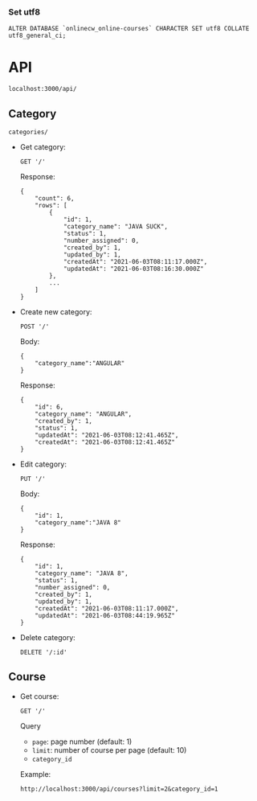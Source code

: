 ### Set utf8
```
ALTER DATABASE `onlinecw_online-courses` CHARACTER SET utf8 COLLATE utf8_general_ci;
```

# API
```
localhost:3000/api/
```

## Category
```
categories/
```

* Get category:
    ```
    GET '/'
    ```
    Response:
    ```
    {
        "count": 6,
        "rows": [
            {
                "id": 1,
                "category_name": "JAVA SUCK",
                "status": 1,
                "number_assigned": 0,
                "created_by": 1,
                "updated_by": 1,
                "createdAt": "2021-06-03T08:11:17.000Z",
                "updatedAt": "2021-06-03T08:16:30.000Z"
            },
            ...
        ]
    }
    ```

* Create new category:
    ```
    POST '/'
    ```

    Body:
    ```
    {
        "category_name":"ANGULAR"
    }
    ```

    Response:
    ```
    {
        "id": 6,
        "category_name": "ANGULAR",
        "created_by": 1,
        "status": 1,
        "updatedAt": "2021-06-03T08:12:41.465Z",
        "createdAt": "2021-06-03T08:12:41.465Z"
    }
    ```
* Edit category:
    ```
    PUT '/'
    ```
    Body:
    ```
    {
        "id": 1,
        "category_name":"JAVA 8"
    }
    ```
    Response:
    ```
    {
        "id": 1,
        "category_name": "JAVA 8",
        "status": 1,
        "number_assigned": 0,
        "created_by": 1,
        "updated_by": 1,
        "createdAt": "2021-06-03T08:11:17.000Z",
        "updatedAt": "2021-06-03T08:44:19.965Z"
    }  
    ```
* Delete category:
    ```
    DELETE '/:id'
    ```

## Course
* Get course:
    ```
    GET '/'
    ```
    Query

    * `page`: page number (default: 1)
    * `limit`: number of course per page (default: 10)
    * `category_id`
    
    Example:
    ```
    http://localhost:3000/api/courses?limit=2&category_id=1
    ```

